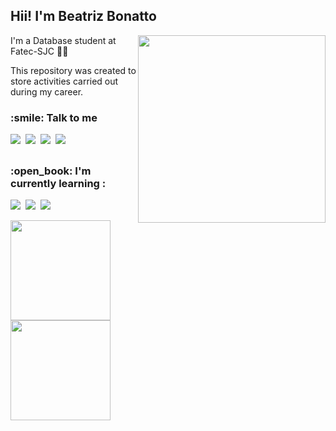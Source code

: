 <h2> Hii! I'm Beatriz Bonatto</h2>

<img src="https://media.giphy.com/media/yTFemEJxmeW2YLOT6p/giphy.gif" width="300" align="right">

I'm a Database student at Fatec-SJC :woman_student: 

This repository was created to store activities carried out during my career.


<h3>:smile: Talk to me</h3>
<p>
    <a href="https://www.linkedin.com/in/beatriz-bonatto-263530156/"><img src="https://img.shields.io/badge/LinkedIn-151515?style=for-the-badge&logo=linkedin&logoColor=4B70F1"></img></a>&nbsp;
    <a href="https://instagram.com/bea_ybonatto?igshid=NzZlODBkYWE4Ng=="><img src="https://img.shields.io/badge/Instagram-151515?style=for-the-badge&logo=instagram&logoColor=4B70F1"></img></a>&nbsp;
    <a href="https://mail.google.com/mail/u/0/?fs=1&to=mclaralvs@gmail.com&su=&body=&bcc=&tf=cm"><img src="https://img.shields.io/badge/Microsoft Outlook-151515?style=for-the-badge&logo=microsoftoutlook&logoColor=4B70F1"></img></a>&nbsp;
    <a href="https://discord.com/users/519221184244613123"><img src="https://img.shields.io/badge/Discord-151515?style=for-the-badge&logo=discord&logoColor=4B70F1"></img></a>&nbsp;
</p>

##

<h3> :open_book: I'm currently learning : </h3>
<p>
  <img src="https://img.shields.io/badge/Python-151515?style=for-the-badge&logo=python&logoColor=4B70F1"></img>&nbsp;
  <img src="https://img.shields.io/badge/Java-151515?style=for-the-badge&logo=coffeescript&logoColor=4B70F1"></img>&nbsp;
  <img src="https://img.shields.io/badge/MySQL-151515?style=for-the-badge&logo=mysql&logoColor=4B70F1"></img>&nbsp;
<p>

<div>
  <a href="https://github.com/BeatrizBonatto">
  <img height="160em" src="https://github-readme-stats.vercel.app/api?username=BeatrizBonatto&show_icons=true&rank_icon=github&theme=tokyonight"/> 
  <img height="160em" src="https://github-readme-stats.vercel.app/api/top-langs/?username=BeatrizBonatto&layout=compact&langs_count=168&theme=tokyonight"/>
</div>

##

<!-- 
https://github.com/anuraghazra/github-readme-stats/blob/master/readme.md#demo-3 
https://github.com/simple-icons/simple-icons/blob/master/slugs.md
https://github.com/ikatyang/emoji-cheat-sheet/blob/master/README.md#face-glasses
https://github.com/iuricode/padroes-de-commits
-->
